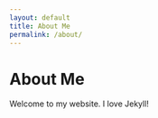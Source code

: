 ```yaml
---
layout: default
title: About Me
permalink: /about/
---
```


# About Me
Welcome to my website. I love Jekyll!

